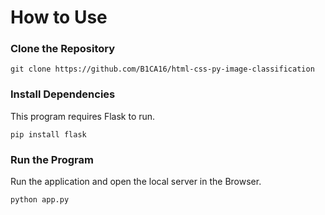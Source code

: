 # How to Use

### Clone the Repository
```
git clone https://github.com/B1CA16/html-css-py-image-classification
```
### Install Dependencies

This program requires Flask to run.
```
pip install flask
```
### Run the Program

Run the application and open the local server in the Browser.
```
python app.py
```
